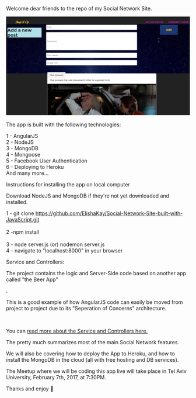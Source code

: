 Welcome dear friends to the repo of my Social Network Site.

<img src="Screenshot1.PNG">

The app is built with the following technologies:

1 - AngularJS<br>
2 - NodeJS<br>
3 - MongoDB<br>
4 - Mongoose<br>
5 - Facebook User Authentication<br>
6 - Deploying to Heroku<br>
And many more...


Instructions for installing the app on local computer<br>

Download NodeJS and MongoDB if they're not yet downloaded and installed.

1 - git clone https://github.com/ElishaKay/Social-Network-Site-built-with-JavaScript.git 
<br>
<br>
2 -npm install 
<br>
<br>
3 - node server.js (or) nodemon server.js 
<br>
4 - navigate to "localhost:8000" in your browser

Service and Controllers:

The project contains the logic and Server-Side code based on another app called "the Beer App"</p>.

<p>This is a good example of how AngularJS code can easily be moved from project to project due to its "Seperation of Concerns" architecture.</p>
<br>
<p>You can <a href="http://movie-holics.com/blog/mongoisland/index.html"> read more about the Service and Controllers here.</a>
</p> 
The pretty much summarizes most of the main Social Network features.

We will also be covering how to deploy the App to Heroku, and how to install the MongoDB in the cloud (all with free hosting and DB services).

The Meetup where we will be coding this app live will take place in Tel Aviv University, February 7th, 2017, at 7:30PM.

Thanks and enjoy 🤠



